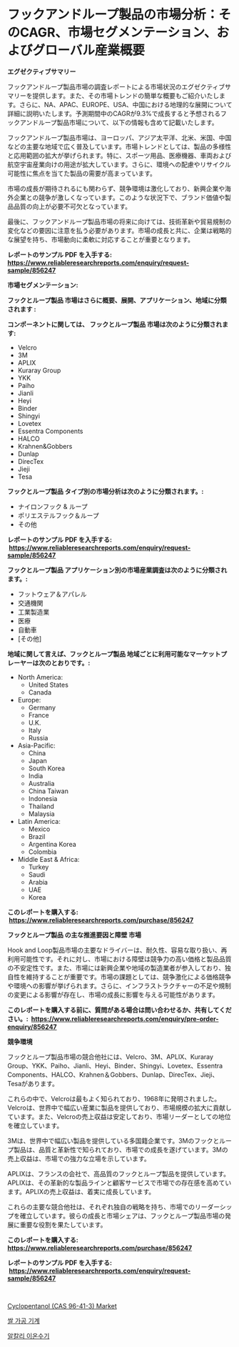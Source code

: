<p><h1>フックアンドループ製品の市場分析：そのCAGR、市場セグメンテーション、およびグローバル産業概要</h1></p><p><strong>エグゼクティブサマリー</strong></p>
<p><p>フックアンドループ製品市場の調査レポートによる市場状況のエグゼクティブサマリーを提供します。また、その市場トレンドの簡単な概要もご紹介いたします。さらに、NA、APAC、EUROPE、USA、中国における地理的な展開について詳細に説明いたします。予測期間中のCAGRが9.3%で成長すると予想されるフックアンドループ製品市場について、以下の情報も含めて記載いたします。</p><p>フックアンドループ製品市場は、ヨーロッパ、アジア太平洋、北米、米国、中国などの主要な地域で広く普及しています。市場トレンドとしては、製品の多様性と応用範囲の拡大が挙げられます。特に、スポーツ用品、医療機器、車両および航空宇宙産業向けの用途が拡大しています。さらに、環境への配慮やリサイクル可能性に焦点を当てた製品の需要が高まっています。</p><p>市場の成長が期待されるにも関わらず、競争環境は激化しており、新興企業や海外企業との競争が激しくなっています。このような状況下で、ブランド価値や製品品質の向上が必要不可欠となっています。</p><p>最後に、フックアンドループ製品市場の将来に向けては、技術革新や貿易規制の変化などの要因に注意を払う必要があります。市場の成長と共に、企業は戦略的な展望を持ち、市場動向に柔軟に対応することが重要となります。</p></p>
<p><strong>レポートのサンプル PDF を入手する: <a href="https://www.reliableresearchreports.com/enquiry/request-sample/856247">https://www.reliableresearchreports.com/enquiry/request-sample/856247</a></strong></p>
<p><strong>市場セグメンテーション:</strong></p>
<p><strong> フックとループ製品 市場はさらに概要、展開、アプリケーション、地域に分類されます :</strong></p>
<p><strong>コンポーネントに関しては、 フックとループ製品 市場は次のように分類されます: &nbsp;</strong></p>
<p><ul><li>Velcro</li><li>3M</li><li>APLIX</li><li>Kuraray Group</li><li>YKK</li><li>Paiho</li><li>Jianli</li><li>Heyi</li><li>Binder</li><li>Shingyi</li><li>Lovetex</li><li>Essentra Components</li><li>HALCO</li><li>Krahnen&Gobbers</li><li>Dunlap</li><li>DirecTex</li><li>Jieji</li><li>Tesa</li></ul></p>
<p><strong> フックとループ製品 タイプ別の市場分析は次のように分類されます。:</strong></p>
<p><ul><li>ナイロンフック & ループ</li><li>ポリエステルフック＆ループ</li><li>その他</li></ul></p>
<p><strong>レポートのサンプル PDF を入手する: &nbsp;<a href="https://www.reliableresearchreports.com/enquiry/request-sample/856247">https://www.reliableresearchreports.com/enquiry/request-sample/856247</a></strong></p>
<p><strong> フックとループ製品 アプリケーション別の市場産業調査は次のように分類されます。:</strong></p>
<p><ul><li>フットウェア＆アパレル</li><li>交通機関</li><li>工業製造業</li><li>医療</li><li>自動車</li><li>[その他]</li></ul></p>
<p><strong>地域に関して言えば、フックとループ製品 地域ごとに利用可能なマーケットプレーヤーは次のとおりです。:</strong></p>
<p><ul>
    <li>
        North America:
        <ul>
            <li>United States</li>
            <li>Canada</li>
        </ul>
    </li>
    <li>
        Europe:
        <ul>
            <li>Germany</li>
            <li>France</li>
            <li>U.K.</li>
            <li>Italy</li>
            <li>Russia</li>
        </ul>
    </li>
    <li>
        Asia-Pacific:
        <ul>
            <li>China</li>
            <li>Japan</li>
            <li>South Korea</li>
            <li>India</li>
            <li>Australia</li>
            <li>China Taiwan</li>
            <li>Indonesia</li>
            <li>Thailand</li>
            <li>Malaysia</li>
        </ul>
    </li>
    <li>
        Latin America:
        <ul>
            <li>Mexico</li>
            <li>Brazil</li>
            <li>Argentina Korea</li>
            <li>Colombia</li>
        </ul>
    </li>
    <li>
        Middle East & Africa:
        <ul>
            <li>Turkey</li>
            <li>Saudi</li>
            <li>Arabia</li>
            <li>UAE</li>
            <li>Korea</li>
        </ul>
    </li>
    </ul></p>
<p><strong>このレポートを購入する: &nbsp;<a href="https://www.reliableresearchreports.com/purchase/856247">https://www.reliableresearchreports.com/purchase/856247</a></strong></p>
<p><strong>フックとループ製品 の主な推進要因と障壁 市場</strong></p>
<p><p>Hook and Loop製品市場の主要なドライバーは、耐久性、容易な取り扱い、再利用可能性です。それに対し、市場における障壁は競争力の高い価格と製品品質の不安定性です。また、市場には新興企業や地域の製造業者が参入しており、独自性を維持することが重要です。市場の課題としては、競争激化による価格競争や環境への影響が挙げられます。さらに、インフラストラクチャーの不足や規制の変更による影響が存在し、市場の成長に影響を与える可能性があります。</p></p>
<p><strong>このレポートを購入する前に、質問がある場合は問い合わせるか、共有してください。:&nbsp; <a href="https://www.reliableresearchreports.com/enquiry/pre-order-enquiry/856247">https://www.reliableresearchreports.com/enquiry/pre-order-enquiry/856247</a></strong></p>
<p><strong>競争環境</strong></p>
<p><p>フックとループ製品市場の競合他社には、Velcro、3M、APLIX、Kuraray Group、YKK、Paiho、Jianli、Heyi、Binder、Shingyi、Lovetex、Essentra Components、HALCO、Krahnen＆Gobbers、Dunlap、DirecTex、Jieji、Tesaがあります。</p><p>これらの中で、Velcroは最もよく知られており、1968年に発明されました。Velcroは、世界中で幅広い産業に製品を提供しており、市場規模の拡大に貢献しています。また、Velcroの売上収益は安定しており、市場リーダーとしての地位を確立しています。</p><p>3Mは、世界中で幅広い製品を提供している多国籍企業です。3Mのフックとループ製品は、品質と革新性で知られており、市場での成長を遂げています。3Mの売上収益は、市場での強力な立場を示しています。</p><p>APLIXは、フランスの会社で、高品質のフックとループ製品を提供しています。APLIXは、その革新的な製品ラインと顧客サービスで市場での存在感を高めています。APLIXの売上収益は、着実に成長しています。</p><p>これらの主要な競合他社は、それぞれ独自の戦略を持ち、市場でのリーダーシップを確立しています。彼らの成長と市場シェアは、フックとループ製品市場の発展に重要な役割を果たしています。</p></p>
<p><strong>このレポートを購入する: &nbsp; <a href="https://www.reliableresearchreports.com/purchase/856247">https://www.reliableresearchreports.com/purchase/856247</a></strong></p>
<p><strong>レポートのサンプル PDF を入手する: &nbsp;<a href="https://www.reliableresearchreports.com/enquiry/request-sample/856247">https://www.reliableresearchreports.com/enquiry/request-sample/856247</a></strong><strong></strong></p>
<p>&nbsp;</p>
<p><p><a href="https://circular-yam-9b9.notion.site/Cyclopentanol-CAS-96-41-3-Market-Offer-Valuable-Insights-into-Market-Size-Market-Share-Market-Tr-2bf7cb8ee2b6429b98f503e6b4c74607">Cyclopentanol (CAS 96-41-3) Market</a></p><p><a href="https://medium.com/@witoldadamczyk1904/%EB%9D%BC%EC%9D%B4%EC%8A%A4-%EA%B0%80%EA%B3%B5-%EA%B8%B0%EA%B3%84-%EC%8B%9C%EC%9E%A5-%EC%A0%90%EC%9C%A0%EC%9C%A8-%EB%B3%80%ED%99%94-%EB%B0%8F-%EC%8B%9C%EC%9E%A5-%EC%84%B1%EC%9E%A5-%EC%B6%94%EC%9D%B4-2024-2031-c516eb0b43f2">쌀 가공 기계</a></p><p><a href="https://medium.com/@angelardelean202220221/%EC%95%8C%EC%B9%BC%EB%A6%B0-%EC%9B%8C%ED%84%B0-%EC%9D%B4%EC%98%A8%EC%9D%B4%EC%A0%80-%EC%8B%9C%EC%9E%A5-%EC%84%B1%EA%B3%B5%EC%A0%81%EC%9D%B8-%EB%B9%84%EC%A6%88%EB%8B%88%EC%8A%A4-%EC%A0%84%EB%9E%B5%EC%9D%98-%EC%97%B4%EC%87%A0-2031%EB%85%84%EA%B9%8C%EC%A7%80%EC%9D%98-%EC%98%88%EC%B8%A1-673bd90961f1">알칼리 이온수기</a></p></p>